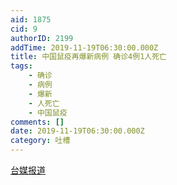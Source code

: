 ```yaml
---
aid: 1875
cid: 9
authorID: 2199
addTime: 2019-11-19T06:30:00.000Z
title: 中国鼠疫再爆新病例 确诊4例1人死亡
tags:
    - 确诊
    - 病例
    - 爆新
    - 人死亡
    - 中国鼠疫
comments: []
date: 2019-11-19T06:30:00.000Z
category: 吐槽
---
```


[台媒报道](https://www.youtube.com/watch?v=PFty0HzqCog)

